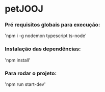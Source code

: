 # petJOOJ

### Pré requisitos globais para execução: 
'npm i -g nodemon typescript ts-node'

### Instalação das dependências:
'npm install'

### Para rodar o projeto:
'npm run start-dev'

